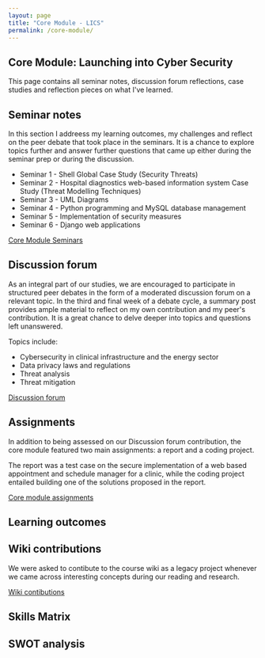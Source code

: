 ```yaml
---
layout: page
title: "Core Module - LICS"
permalink: /core-module/
---
```


## Core Module: Launching into Cyber Security

This page contains all seminar notes, discussion forum reflections, case studies and reflection pieces on what I've learned. 

## Seminar notes 

In this section I addreess my learning outcomes, my challenges and reflect on the peer debate that took place in the seminars. 
It is a chance to explore topics further and answer further questions that came up either during the seminar prep or during the discussion. 

* Seminar 1 - Shell Global Case Study (Security Threats)
* Seminar 2 - Hospital diagnostics web-based information system Case Study (Threat Modelling Techniques)
* Seminar 3 - UML Diagrams
* Seminar 4 - Python programming and MySQL database management
* Seminar 5 - Implementation of security measures 
* Seminar 6 - Django web applications

[Core Module Seminars](/core-module-seminars.md)

## Discussion forum  

As an integral part of our studies, we are encouraged to participate in structured peer debates in the form of a moderated discussion forum on a relevant topic.
In the third and final week of a debate cycle, a summary post provides ample material to reflect on my own contribution and my peer's contribution. 
It is a great chance to delve deeper into topics and questions left unanswered. 

Topics include:
* Cybersecurity in clinical infrastructure and the energy sector
* Data privacy laws and regulations
* Threat analysis
* Threat mitigation

[Discussion forum](https://laurarivella.github.io/lauraR-/discussion-forum-reflections/)

## Assignments 

In addition to being assessed on our Discussion forum contribution, the core module featured two main assignments: a report and a coding project. 

The report was a test case on the secure implementation of a web based appointment and schedule manager for a clinic, while the coding project entailed building one of the solutions proposed in the report. 

[Core module assignments](https://laurarivella.github.io/lauraR-/assignments/)


## Learning outcomes 


## Wiki contributions 

We were asked to contibute to the course wiki as a legacy project whenever we came across interesting concepts during our reading and research. 

[Wiki contibutions](https://laurarivella.github.io/lauraR-/wiki/)

## Skills Matrix


## SWOT analysis 






